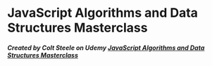 # JavaScript Algorithms and Data Structures Masterclass
##### Created by Colt Steele on Udemy [JavaScript Algorithms and Data Structures Masterclass](https://www.udemy.com/course/js-algorithms-and-data-structures-masterclass/)
